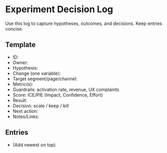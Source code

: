 # Experiment Decision Log

Use this log to capture hypotheses, outcomes, and decisions. Keep entries concise.

## Template
- ID:
- Owner:
- Hypothesis:
- Change (one variable):
- Target segment/page/channel:
- Metric(s):
- Guardrails: activation rate, revenue, UX complaints
- Score: ICE/PIE (Impact, Confidence, Effort)
- Result:
- Decision: scale / keep / kill
- Next action:
- Notes/Links:

## Entries
- (Add newest on top)












